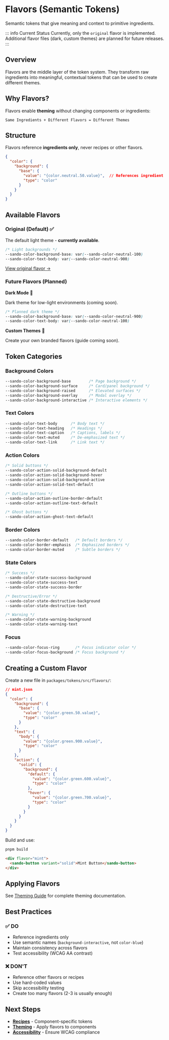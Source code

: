 # Flavors (Semantic Tokens)

Semantic tokens that give meaning and context to primitive ingredients.

::: info Current Status
Currently, only the `original` flavor is implemented. Additional flavor files (dark, custom themes) are planned for future releases.
:::

## Overview

Flavors are the middle layer of the token system. They transform raw ingredients into meaningful, contextual tokens that can be used to create different themes.

## Why Flavors?

Flavors enable **theming** without changing components or ingredients:

```
Same Ingredients + Different Flavors = Different Themes
```

## Structure

Flavors reference **ingredients only**, never recipes or other flavors.

```json
{
  "color": {
    "background": {
      "base": {
        "value": "{color.neutral.50.value}",  // References ingredient
        "type": "color"
      }
    }
  }
}
```

## Available Flavors

### Original (Default) ✅

The default light theme - **currently available**.

```css
/* Light backgrounds */
--sando-color-background-base: var(--sando-color-neutral-100)
--sando-color-text-body: var(--sando-color-neutral-900)
```

[View original flavor →](https://github.com/yourusername/sando-design-system/blob/master/packages/tokens/src/flavors/original.json)

### Future Flavors (Planned)

**Dark Mode** 🚧

Dark theme for low-light environments (coming soon).

```css
/* Planned dark theme */
--sando-color-background-base: var(--sando-color-neutral-900)
--sando-color-text-body: var(--sando-color-neutral-100)
```

**Custom Themes** 🚧

Create your own branded flavors (guide coming soon).

## Token Categories

### Background Colors

```css
--sando-color-background-base        /* Page background */
--sando-color-background-surface     /* Card/panel background */
--sando-color-background-raised      /* Elevated surfaces */
--sando-color-background-overlay     /* Modal overlay */
--sando-color-background-interactive /* Interactive elements */
```

### Text Colors

```css
--sando-color-text-body      /* Body text */
--sando-color-text-heading   /* Headings */
--sando-color-text-caption   /* Captions, labels */
--sando-color-text-muted     /* De-emphasized text */
--sando-color-text-link      /* Link text */
```

### Action Colors

```css
/* Solid buttons */
--sando-color-action-solid-background-default
--sando-color-action-solid-background-hover
--sando-color-action-solid-background-active
--sando-color-action-solid-text-default

/* Outline buttons */
--sando-color-action-outline-border-default
--sando-color-action-outline-text-default

/* Ghost buttons */
--sando-color-action-ghost-text-default
```

### Border Colors

```css
--sando-color-border-default   /* Default borders */
--sando-color-border-emphasis  /* Emphasized borders */
--sando-color-border-muted     /* Subtle borders */
```

### State Colors

```css
/* Success */
--sando-color-state-success-background
--sando-color-state-success-text
--sando-color-state-success-border

/* Destructive/Error */
--sando-color-state-destructive-background
--sando-color-state-destructive-text

/* Warning */
--sando-color-state-warning-background
--sando-color-state-warning-text
```

### Focus

```css
--sando-color-focus-ring       /* Focus indicator color */
--sando-color-focus-background /* Focus background */
```

## Creating a Custom Flavor

Create a new file in `packages/tokens/src/flavors/`:

```json
// mint.json
{
  "color": {
    "background": {
      "base": {
        "value": "{color.green.50.value}",
        "type": "color"
      }
    },
    "text": {
      "body": {
        "value": "{color.green.900.value}",
        "type": "color"
      }
    },
    "action": {
      "solid": {
        "background": {
          "default": {
            "value": "{color.green.600.value}",
            "type": "color"
          },
          "hover": {
            "value": "{color.green.700.value}",
            "type": "color"
          }
        }
      }
    }
  }
}
```

Build and use:

```bash
pnpm build
```

```html
<div flavor="mint">
  <sando-button variant="solid">Mint Button</sando-button>
</div>
```

## Applying Flavors

See [Theming Guide](/getting-started/theming) for complete theming documentation.

## Best Practices

### ✅ DO

- Reference ingredients only
- Use semantic names (`background-interactive`, not `color-blue`)
- Maintain consistency across flavors
- Test accessibility (WCAG AA contrast)

### ❌ DON'T

- Reference other flavors or recipes
- Use hard-coded values
- Skip accessibility testing
- Create too many flavors (2-3 is usually enough)

## Next Steps

- **[Recipes](/tokens/recipes)** - Component-specific tokens
- **[Theming](/getting-started/theming)** - Apply flavors to components
- **[Accessibility](/guides/accessibility)** - Ensure WCAG compliance

